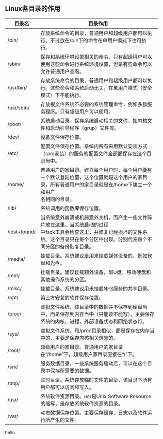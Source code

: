 ## Linux各目录的作用<br/>
目录名 | 目录作用
-|-
/bin/ | 存放系统命令的目录，普通用户和超级用户都可以执行。不过放在/bin下的命令在单用户模式下也可执行。
/sbin/ | 保存和系统环境设置相关的命令，只有超级用户可以使用这些命令进行系统环境设置，但是有些命令可以允许普通用户查看。
/usr/bin/ | 存放系统命令的目录，普通用户和超级用户都可以执行。这些命令和系统启动无关，在单用户模式（安全模式）下不能执行。
/usr/sbin/ | 存放根文件系统不必要的系统管理命令，例如多数服务程序。只有超级用户可以使用。
/boot/ | 系统启动目录，保存系统启动相关的文件，如内核文件和启动引导程序（grup）文件等。
/dev/ | 设备文件保存位置。
/etc/ | 配置文件保存位置。系统内所有采用默认安装方式（rpm安装）的服务的配置文件全部都保存在这个目录当中。
/home/ | 普通用户的家目录。建立每个用户时，每个用户要有一个默认登陆位置，这个位置就是这个用户的家目录，所有普通用户的家目录就是在/home下建立一个和用户<br>名相同的目录。
/lib/ | 系统调用的函数库保存位置。
/lost+found/ | 当系统意外崩溃或机器意外关机，而产生一些文件碎片放在这里。当系统启动的过程<br>中fsck工具会检查这里，并修复已经损坏的文件系统。这个目录只在每个分区中出现。分别代表每个不同分区的备份恢复目录。
/media/ | 挂载目录。系统建议是用来挂载媒体设备的，例如软盘和光盘。
/mnt/ | 挂载目录。建议挂载额外设备，如U盘，移动硬盘和其他操作系统的分区。
/misc/ | 挂载目录。系统建议用来挂载NFS服务的共享目录。
/opt/ | 第三方安装的软件保存位置。
/proc/ | 虚拟文件系统，该目录中的数据并不保存到硬盘当中，而是保存到内存当中（只能读不能写），主要保存系统的内核，进程，外部设备状态和网络状态灯。
/sys/ | 虚拟文件系统。和/proc目录相似，都是保存在内存当中的，主要是保存内核相关信息的。
/root/ | 超级用户的家目录。普通用户的家目录在“/home”下，超级用户家目录直接在“/”下。
/srv/ | 服务数据目录。一些系统服务启动后，可以在这个目录中保存所需要的数据。
/tmp/ | 临时目录。系统存放临时文件的目录，该目录下所有用户都可以访问和写入。
/usr/ | 系统软件资源目录。usr是Unix Software Resource的缩写，是存放系统软件资源的目录。
/var/ | 动态数据保存位置。主要保存缓存，日志以及软件运行所产生的文件。
hello